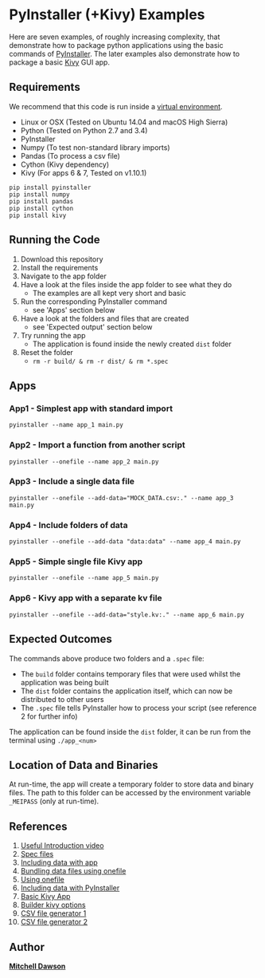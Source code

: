 # PyInstaller (+Kivy) Examples
Here are seven examples, of roughly increasing complexity, that demonstrate how to package python applications using the basic commands of [PyInstaller](https://www.pyinstaller.org/). The later examples also demonstrate how to package a basic [Kivy](https://kivy.org/) GUI app.


## Requirements
We recommend that this code is run inside a [virtual environment](https://www.pythonforbeginners.com/basics/how-to-use-python-virtualenv/).

- Linux or OSX (Tested on Ubuntu 14.04 and macOS High Sierra)
- Python (Tested on Python 2.7 and 3.4) 
- PyInstaller
- Numpy (To test non-standard library imports)
- Pandas (To process a csv file)
- Cython (Kivy dependency)
- Kivy (For apps 6 & 7, Tested on v1.10.1)
```
pip install pyinstaller
pip install numpy
pip install pandas
pip install cython
pip install kivy
```

## Running the Code
1. Download this repository
2. Install the requirements
3. Navigate to the app folder
4. Have a look at the files inside the app folder to see what they do 
   - The examples are all kept very short and basic
5. Run the corresponding PyInstaller command 
   - see 'Apps' section below
6. Have a look at the folders and files that are created 
    - see 'Expected output' section below
7. Try running the app 
    - The application is found inside the newly created `dist` folder
8. Reset the folder
    - `rm -r build/ & rm -r dist/ & rm *.spec`


## Apps

### App1 - Simplest app with standard import
```
pyinstaller --name app_1 main.py
```

### App2 - Import a function from another script
```
pyinstaller --onefile --name app_2 main.py
```

### App3 - Include a single data file
```
pyinstaller --onefile --add-data="MOCK_DATA.csv:." --name app_3 main.py
```

### App4 - Include folders of data
```
pyinstaller --onefile --add-data "data:data" --name app_4 main.py
```

### App5 - Simple single file Kivy app 
```
pyinstaller --onefile --name app_5 main.py
```

### App6 - Kivy app with a separate kv file
```sss
pyinstaller --onefile --add-data="style.kv:." --name app_6 main.py
```

## Expected Outcomes
The commands above produce two folders and a `.spec` file:
- The `build` folder contains temporary files that were used whilst the application was being built
- The `dist` folder contains the application itself, which can now be distributed to other users
- The `.spec` file tells PyInstaller how to process your script (see reference 2 for further info)

The application can be found inside the `dist` folder, it can be run from the terminal using `./app_<num>`

## Location of Data and Binaries
At run-time, the app will create a temporary folder to store data and binary files. The path to this folder can be accessed by the environment variable `_MEIPASS` (only at run-time).

## References
1. [Useful Introduction video](https://www.youtube.com/watch?v=tOTLqUQC-k0)
2. [Spec files](https://pythonhosted.org/PyInstaller/spec-files.html)
3. [Including data with app](https://pyinstaller.readthedocs.io/en/v3.3.1/spec-files.html)
4. [Bundling data files using onefile](https://stackoverflow.com/questions/7674790/bundling-data-files-with-pyinstaller-onefile)
5. [Using onefile](https://stackoverflow.com/questions/51455765/build-multiple-py-files-into-a-single-executable-file-using-pyinstaller)
6. [Including data with PyInstaller](https://stackoverflow.com/questions/41870727/pyinstaller-adding-data-files)
7. [Basic Kivy App](https://kivy.org/doc/stable/guide/basic.html)
8. [Builder kivy options](https://kivy.org/doc/stable/guide/lang.html)
9. [CSV file generator 1](https://www.mockaroo.com/)
10. [CSV file generator 2](https://onlinerandomtools.com/generate-random-csv)

## Author
**[Mitchell Dawson](http://www.dtc.ox.ac.uk/people/14/dawsonm/)**
